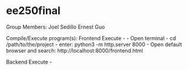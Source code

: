 # ee250final
Group Members:
Joel Sedillo
Ernest Guo

Compile/Execute program(s):
Frontend Execute - 
    - Open terminal
    - cd /path/to/the/project
    - enter: python3 -m http.server 8000
    - Open default browser and search: http://localhost:8000/frontend.html

Backend Execute -